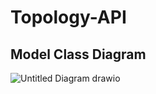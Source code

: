 # Topology-API

## Model Class Diagram

![Untitled Diagram drawio](https://user-images.githubusercontent.com/73740339/168282914-41fabf03-8b6c-4511-a60e-8202ab4b1876.png)
